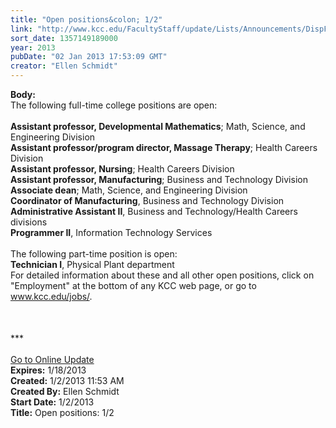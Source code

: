 ```yaml
---
title: "Open positions&colon; 1/2"
link: "http://www.kcc.edu/FacultyStaff/update/Lists/Announcements/DispForm.aspx?ID=942"
sort_date: 1357149189000
year: 2013
pubDate: "02 Jan 2013 17:53:09 GMT"
creator: "Ellen Schmidt"
---
```


<div><b>Body:</b> <div class="ExternalClass6CEBFD2220CF47FC93B649992819F199">
<div>
<div>The following full-time college positions are open: </div>
<div><br /><strong>Assistant professor, Developmental Mathematics</strong>; Math, Science, and Engineering Division<br /><strong>Assistant professor/program director, Massage Therapy</strong>; Health Careers Division<br /><strong>Assistant professor, Nursing</strong>; Health Careers Division<br /><strong>Assistant professor, Manufacturing</strong>; Business and Technology Division<br /><strong>Associate dean</strong>; Math, Science, and Engineering Division<br /><strong>Coordinator of Manufacturing</strong>, Business and Technology Division<br /><strong>Administrative Assistant II</strong>, Business and Technology/Health Careers divisions<br /><strong>Programmer II</strong>, Information Technology Services</div>
<div> </div>
<div>The following part-time position is open:</div>
<div><strong>Technician I</strong>, Physical Plant department<br /></div>
<div>For detailed information about these and all other open positions, click on &quot;Employment&quot; at the bottom of any KCC web page, or go to <a href="/jobs"><a href="/jobs">www.kcc.edu/jobs/</a></a>.</div>
<div><font size="2"><br /></font><font size="2"></font> </div>
<div>
<div> </div>
<div>***</div>
<div> </div>
<div><a href="/FacultyStaff/update/Pages/dailyupdate.aspx">Go to Online Update</a></div></div></div></div></div>
<div><b>Expires:</b> 1/18/2013</div>
<div><b>Created:</b> 1/2/2013 11:53 AM</div>
<div><b>Created By:</b> Ellen Schmidt</div>
<div><b>Start Date:</b> 1/2/2013</div>
<div><b>Title:</b> Open positions: 1/2</div>
